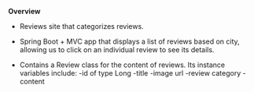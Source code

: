 **Overview**

* Reviews site that categorizes reviews. 

* Spring Boot + MVC app that displays a list of reviews based on city, allowing us to click on an individual review to see its details.

* Contains a Review class for the content of reviews. Its instance variables include:
	-id of type Long
	-title
	-image url
	-review category
	-content